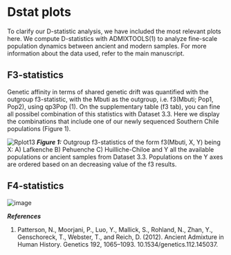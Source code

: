 # Dstat plots

To clarify our D-statistic analysis, we have included the most relevant plots here. We compute D-statistics with ADMIXTOOLS(1) to analyze fine-scale population dynamics between ancient and modern samples. For more information about the data used, refer to the main manuscript.


## F3-statistics
Genetic affinity in terms of shared genetic drift was quantified with the outgroup f3-statistic, with the Mbuti as the outgroup, i.e. f3(Mbuti; Pop1, Pop2), using qp3Pop (1). On the supplementary table (f3 tab), you can fine all possibel combination of this statistics with Dataset 3.3. Here we display 
the combinations that include one of our newly sequenced Southern Chile populations (Figure 1).

![Rplot13](https://user-images.githubusercontent.com/60963543/209326981-e80e9967-87a8-49c5-be95-18057005d112.png)
***Figure 1:*** Outgroup f3-statistics of the form f3(Mbuti, X, Y) being X: A) Lafkenche B) Pehuenche C) Huilliche-Chiloe and Y all the available populations or ancient samples from Dataset 3.3. Populations on the Y axes are ordered based on an decreasing value of the f3 results. 

## F4-statistics
![image](https://user-images.githubusercontent.com/60963543/209327657-1fd0e70b-0051-420a-974d-338fd877f8f3.png)


***References***
1. Patterson, N., Moorjani, P., Luo, Y., Mallick, S., Rohland, N., Zhan, Y., Genschoreck, T., Webster, T., and Reich, D. (2012). Ancient Admixture in Human History. Genetics 192, 1065–1093. 10.1534/genetics.112.145037.
